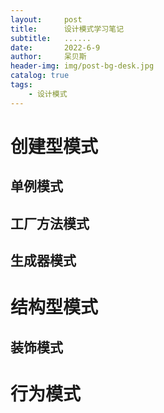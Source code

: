 ```yaml
---
layout:     post
title:      设计模式学习笔记
subtitle:   ......
date:       2022-6-9
author:     呆贝斯
header-img: img/post-bg-desk.jpg
catalog: true
tags:
    - 设计模式
---
```

# 创建型模式
## 单例模式
## 工厂方法模式
## 生成器模式
# 结构型模式
## 装饰模式
# 行为模式
